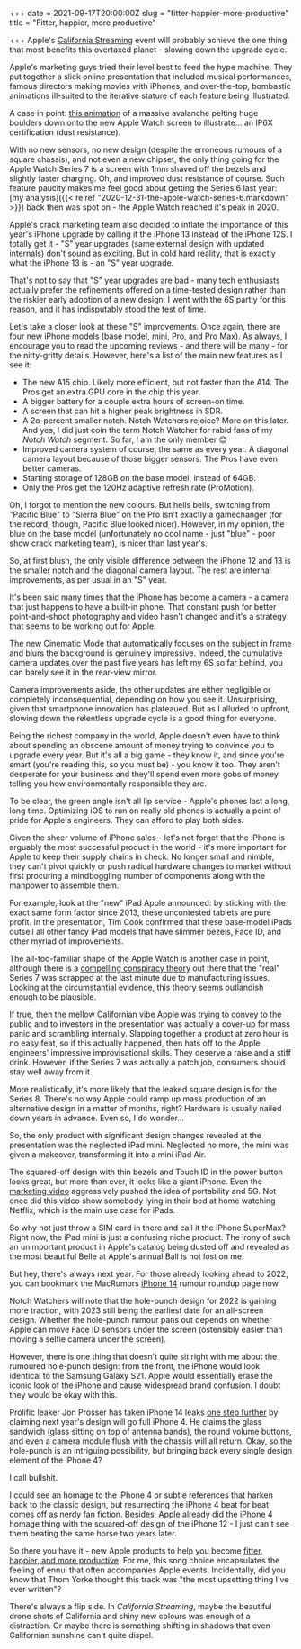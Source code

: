 +++
date = 2021-09-17T20:00:00Z
slug = "fitter-happier-more-productive"
title = "Fitter, happier, more productive"

+++
Apple's [California Streaming](https://youtu.be/EvGOlAkLSLw "California Streaming") event will probably achieve the one thing that most benefits this overtaxed planet - slowing down the upgrade cycle.

Apple's marketing guys tried their level best to feed the hype machine. They put together a slick online presentation that included musical performances, famous directors making movies with iPhones, and over-the-top, bombastic animations ill-suited to the iterative stature of each feature being illustrated.

A case in point: [this animation](https://youtu.be/EvGOlAkLSLw?t=1392 "Apple Watch animation") of a massive avalanche pelting huge boulders down onto the new Apple Watch screen to illustrate... an IP6X certification (dust resistance).

With no new sensors, no new design (despite the erroneous rumours of a square chassis), and not even a new chipset, the only thing going for the Apple Watch Series 7 is a screen with 1mm shaved off the bezels and slightly faster charging. Oh, and improved dust resistance of course. Such feature paucity makes me feel good about getting the Series 6 last year: [my analysis]({{< relref "2020-12-31-the-apple-watch-series-6.markdown" >}}) back then was spot on - the Apple Watch reached it's peak in 2020.

Apple's crack marketing team also decided to inflate the importance of this year's iPhone upgrade by calling it the iPhone 13 instead of the iPhone 12S. I totally get it - "S" year upgrades (same external design with updated internals) don't sound as exciting. But in cold hard reality, that is exactly what the iPhone 13 is - an "S" year upgrade.

That's not to say that "S" year upgrades are bad - many tech enthusiasts actually prefer the refinements offered on a time-tested design rather than the riskier early adoption of a new design. I went with the 6S partly for this reason, and it has indisputably stood the test of time.

<!--more-->

Let's take a closer look at these "S" improvements. Once again, there are four new iPhone models (base model, mini, Pro, and Pro Max). As always, I encourage you to read the upcoming reviews - and there will be many - for the nitty-gritty details. However, here's a list of the main new features as I see it:

* The new A15 chip. Likely more efficient, but not faster than the A14. The Pros get an extra GPU core in the chip this year.
* A bigger battery for a couple extra hours of screen-on time.
* A screen that can hit a higher peak brightness in SDR.
* A 2o-percent smaller notch. Notch Watchers rejoice? More on this later. And yes, I did just coin the term Notch Watcher for rabid fans of my _Notch Watch_ segment. So far, I am the only member 😊
* Improved camera system of course, the same as every year. A diagonal camera layout because of those bigger sensors. The Pros have even better cameras.
* Starting storage of 128GB on the base model, instead of 64GB.
* Only the Pros get the 120Hz adaptive refresh rate (ProMotion).

Oh, I forgot to mention the new colours. But hells bells, switching from "Pacific Blue" to "Sierra Blue" on the Pro isn't exactly a gamechanger (for the record, though, Pacific Blue looked nicer). However, in my opinion, the blue on the base model (unfortunately no cool name - just "blue" - poor show crack marketing team), is nicer than last year's.

So, at first blush, the only visible difference between the iPhone 12 and 13 is the smaller notch and the diagonal camera layout. The rest are internal improvements, as per usual in an "S" year.

It's been said many times that the iPhone has become a camera - a camera that just happens to have a built-in phone. That constant push for better point-and-shoot photography and video hasn't changed and it's a strategy that seems to be working out for Apple.

The new Cinematic Mode that automatically focuses on the subject in frame and blurs the background is genuinely impressive. Indeed, the cumulative camera updates over the past five years has left my 6S so far behind, you can barely see it in the rear-view mirror.

Camera improvements aside, the other updates are either negligible or completely inconsequential, depending on how you see it. Unsurprising, given that smartphone innovation has plateaued. But as I alluded to upfront, slowing down the relentless upgrade cycle is a good thing for everyone.

Being the richest company in the world, Apple doesn't even have to think about spending an obscene amount of money trying to convince you to upgrade every year. But it's all a big game - they know it, and since you're smart (you're reading this, so you must be) - you know it too. They aren't desperate for your business and they'll spend even more gobs of money telling you how environmentally responsible they are.

To be clear, the green angle isn't all lip service - Apple's phones last a long, long time. Optimizing iOS to run on really old phones is actually a point of pride for Apple's engineers. They can afford to play both sides.

Given the sheer volume of iPhone sales - let's not forget that the iPhone is arguably the most successful product in the world - it's more important for Apple to keep their supply chains in check. No longer small and nimble, they can't pivot quickly or push radical hardware changes to market without first procuring a mindboggling number of components along with the manpower to assemble them.

For example, look at the "new" iPad Apple announced: by sticking with the exact same form factor since 2013, these uncontested tablets are pure profit. In the presentation, Tim Cook confirmed that these base-model iPads outsell all other fancy iPad models that have slimmer bezels, Face ID, and other myriad of improvements.

The all-too-familiar shape of the Apple Watch is another case in point, although there is a [compelling conspiracy theory](https://youtu.be/HdoHODCV1RE "Apple Watch conspiracy") out there that the "real" Series 7 was scrapped at the last minute due to manufacturing issues. Looking at the circumstantial evidence, this theory seems outlandish enough to be plausible.

If true, then the mellow Californian vibe Apple was trying to convey to the public and to investors in the presentation was actually a cover-up for mass panic and scrambling internally. Slapping together a product at zero hour is no easy feat, so if this actually happened, then hats off to the Apple engineers' impressive improvisational skills. They deserve a raise and a stiff drink. However, if the Series 7 was actually a patch job, consumers should stay well away from it.

More realistically, it's more likely that the leaked square design is for the Series 8. There's no way Apple could ramp up mass production of an alternative design in a matter of months, right? Hardware is usually nailed down years in advance. Even so, I do wonder...

So, the only product with significant design changes revealed at the presentation was the neglected iPad mini. Neglected no more, the mini was given a makeover, transforming it into a mini iPad Air.

The squared-off design with thin bezels and Touch ID in the power button looks great, but more than ever, it looks like a giant iPhone. Even the [marketing video](https://youtu.be/gdeqbg8QFJM "iPad mini marketing promo") aggressively pushed the idea of portability and 5G. Not once did this video show somebody lying in their bed at home watching Netflix, which is the main use case for iPads.

So why not just throw a SIM card in there and call it the iPhone SuperMax? Right now, the iPad mini is just a confusing niche product. The irony of such an unimportant product in Apple's catalog being dusted off and revealed as the most beautiful Belle at Apple's annual Ball is not lost on me.

But hey, there's always next year. For those already looking ahead to 2022, you can bookmark the MacRumors [iPhone 14](https://www.macrumors.com/roundup/iPhone-14/ "iPhone 14") rumour roundup page now.

Notch Watchers will note that the hole-punch design for 2022 is gaining more traction, with 2023 still being the earliest date for an all-screen design. Whether the hole-punch rumour pans out depends on whether Apple can move Face ID sensors under the screen (ostensibly easier than moving a selfie camera under the screen).

However, there is one thing that doesn't quite sit right with me about the rumoured hole-punch design: from the front, the iPhone would look identical to the Samsung Galaxy S21. Apple would essentially erase the iconic look of the iPhone and cause widespread brand confusion. I doubt they would be okay with this.

Prolific leaker Jon Prosser has taken iPhone 14 leaks [one step further](https://youtu.be/42Ot6Y0gBzs "Jon Prosser") by claiming next year's design will go full iPhone 4. He claims the glass sandwich (glass sitting on top of antenna bands), the round volume buttons, and even a camera module flush with the chassis will all return. Okay, so the hole-punch is an intriguing possibility, but bringing back every single design element of the iPhone 4?

I call bullshit.

I could see an homage to the iPhone 4 or subtle references that harken back to the classic design, but resurrecting the iPhone 4 beat for beat comes off as nerdy fan fiction. Besides, Apple already did the iPhone 4 homage thing with the squared-off design of the iPhone 12 - I just can't see them beating the same horse two years later.

So there you have it - new Apple products to help you become [fitter, happier, and more productive](https://www.youtube.com/watch?v=hOYzfLS0dg0 "Radiohead"). For me, this song choice encapsulates the feeling of ennui that often accompanies Apple events. Incidentally, did you know that Thom Yorke thought this track was "the most upsetting thing I've ever written"?

There's always a flip side. In _California Streaming_, maybe the beautiful drone shots of California and shiny new colours was enough of a distraction. Or maybe there is something shifting in shadows that even Californian sunshine can't quite dispel.